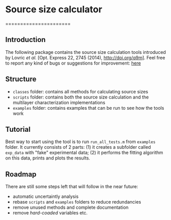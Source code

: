 # Source size calculator
======================
## Introduction

The following package contains the source size calculation tools introduced by Lovric _et al._ [Opt. Express 22, 2745 (2014), http://doi.org/q9m].
Feel free to report any kind of bugs or suggestions for improvement: [here](https://github.com/gnudo/source-size-calculator/issues)

## Structure

- `classes` folder: contains all methods for calculating source sizes
- `scripts` folder: contains both the source size calculation and the multilayer characterization implementations
- `examples` folder: contains examples that can be run to see how the tools work

## Tutorial

Best way to start using the tool is to run `run_all_tests.m` from `examples` folder. It currently consists of 2 parts: (1) it creates a subfolder called `exp_data` with "fake" experimental data; (2) it performs the fitting algorithm on this data, prints and plots the results.

## Roadmap

There are still some steps left that will follow in the near future:

- automatic uncertaintly analysis
- rebase `scripts` and `examples` folders to reduce redundancies
- remove unused methods and complete documentation
- remove *hard-coaded* variables etc.